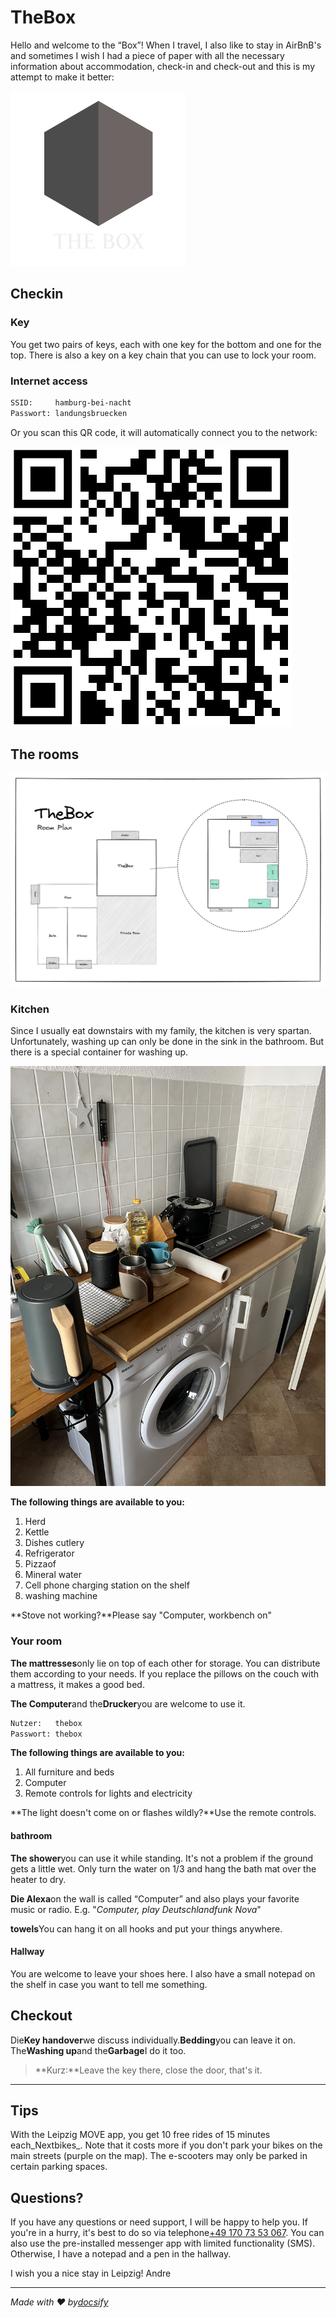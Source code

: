 # TheBox

Hello and welcome to the “Box”! When I travel, I also like to stay in AirBnB's and sometimes I wish I had a piece of paper with all the necessary information about accommodation, check-in and check-out and this is my attempt to make it better:

![logo](_media/artwork/thebox-logo-invert.svg ":size=400:align=center")

## Checkin

### Key

You get two pairs of keys, each with one key for the bottom and one for the top. There is also a key on a key chain that you can use to lock your room.

### Internet access

```txt
SSID:     hamburg-bei-nacht
Passwort: landungsbruecken
```

Or you scan this QR code, it will automatically connect you to the network:

![WiFi](_media/wlan.png)

## The rooms

![Detailansicht](_media/thebox-map-detail.png)

### Kitchen

Since I usually eat downstairs with my family, the kitchen is very spartan. Unfortunately, washing up can only be done in the sink in the bathroom. But there is a special container for washing up.

![Küche](_media/rooms/kueche.jpg ":size=200")

**The following things are available to you:**

1.  Herd
2.  Kettle
3.  Dishes cutlery
4.  Refrigerator
5.  Pizzaof
6.  Mineral water
7.  Cell phone charging station on the shelf
8.  washing machine

**Stove not working?**Please say "Computer, workbench on"

### Your room

**The mattresses**only lie on top of each other for storage. You can distribute them according to your needs. If you replace the pillows on the couch with a mattress, it makes a good bed.

**The Computer**and the**Drucker**you are welcome to use it.

```txt
Nutzer:   thebox
Passwort: thebox
```

**The following things are available to you:**

1.  All furniture and beds
2.  Computer
3.  Remote controls for lights and electricity

**The light doesn't come on or flashes wildly?**Use the remote controls.

#### bathroom

**The shower**you can use it while standing. It's not a problem if the ground gets a little wet. Only turn the water on 1/3 and hang the bath mat over the heater to dry.

**Die Alexa**on the wall is called “Computer” and also plays your favorite music or radio. E.g. "_Computer, play Deutschlandfunk Nova_"

**towels**You can hang it on all hooks and put your things anywhere.

#### Hallway

You are welcome to leave your shoes here. I also have a small notepad on the shelf in case you want to tell me something.

## Checkout

Die**Key handover**we discuss individually.**Bedding**you can leave it on. The**Washing up**and the**Garbage**I do it too.

> **Kurz:**Leave the key there, close the door, that's it.

* * *

## Tips

With the Leipzig MOVE app, you get 10 free rides of 15 minutes each_Nextbikes_. Note that it costs more if you don't park your bikes on the main streets (purple on the map). The e-scooters may only be parked in certain parking spaces.

## Questions?

If you have any questions or need support, I will be happy to help you. If you're in a hurry, it's best to do so via telephone<a href="tel:+491707353067">+49 170 73 53 067</a>. You can also use the pre-installed messenger app with limited functionality (SMS). Otherwise, I have a notepad and a pen in the hallway.

I wish you a nice stay in Leipzig!
Andre

* * *

_Made with ❤️ by[docsify](https://docsify.js.org/)_
